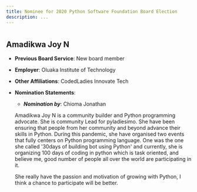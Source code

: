 ```yaml
---
title: Nominee for 2020 Python Software Foundation Board Election
description: ...
---
```




# 


## Amadikwa Joy N



* **Previous Board Service**: New board member
* **Employer**: Oluaka Institute of Technology
* **Other Affiliations**: CodedLadies Innovate Tech
* **Nomination Statements**:
	+ ***Nomination by***: Chioma Jonathan
	 
	Amadikwa Joy N is a community builder and Python programming advocate. She is community Lead for pyladiesimo. She have been ensuring that people from her community and beyond advance their skills in Python. During this pandemic, she have organised two events that fully centers on Python programming language. One was the one she called '30days of building bot using Python' and currently, she is organizing 100 days of coding in python which is task oriented, and believe me, good number of people all over the world are participating in it.
	
	
	She really have the passion and motivation of growing with Python, I think a chance to participate will be better.



